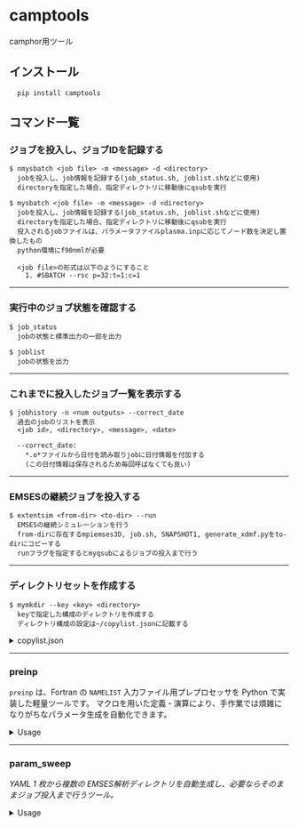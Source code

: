# camptools
camphor用ツール

## インストール
```
  pip install camptools
```

## コマンド一覧
### ジョブを投入し、ジョブIDを記録する
```
$ nmysbatch <job file> -m <message> -d <directory>
  jobを投入し、job情報を記録する(job_status.sh, joblist.shなどに使用)
  directoryを指定した場合、指定ディレクトリに移動後にqsubを実行

$ mysbatch <job file> -m <message> -d <directory>
  jobを投入し、job情報を記録する(job_status.sh, joblist.shなどに使用)
  directoryを指定した場合、指定ディレクトリに移動後にqsubを実行
  投入されるjobファイルは、パラメータファイルplasma.inpに応じてノード数を決定し置換したもの
  python環境にf90nmlが必要
  
  <job file>の形式は以下のようにすること
    1. #SBATCH --rsc p=32:t=1:c=1
```

---

### 実行中のジョブ状態を確認する
```
$ job_status
  jobの状態と標準出力の一部を出力

$ joblist
  jobの状態を出力
```

---

### これまでに投入したジョブ一覧を表示する
```
$ jobhistory -n <num outputs> --correct_date
  過去のjobのリストを表示
  <job id>, <directory>, <message>, <date>

  --correct_date: 
    *.o*ファイルから日付を読み取りjobに日付情報を付加する
    (この日付情報は保存されるため毎回呼ばなくても良い)
```

---

### EMSESの継続ジョブを投入する
```
$ extentsim <from-dir> <to-dir> --run
  EMSESの継続シミュレーションを行う
  from-dirに存在するmpiemses3D, job.sh, SNAPSHOT1, generate_xdmf.pyをto-dirにコピーする
  runフラグを指定するとmyqsubによるジョブの投入まで行う
```

---

### ディレクトリセットを作成する
```
$ mymkdir --key <key> <directory>
  keyで指定した構成のディレクトリを作成する
  ディレクトリ構成の設定は~/copylist.jsonに記載する
```

<details>

<summary>copylist.json</summary>

```
{
  "main": [
        "/home/**/*****/large0/Github/MPIEMSES3D/bin/mpiemses3D",
        "/home/**/*****/large0/job.sh",
        "/home/**/*****/large0/plot_example.ipynb"
  ],

  "emses": [
        "/home/**/*****/large0/Github/MPIEMSES3D/bin/mpiemses3D",
  ],
}
```

</details>

---

### preinp

`preinp` は、Fortran の `NAMELIST` 入力ファイル用プレプロセッサを Python で実装した軽量ツールです。
マクロを用いた定義・演算により、手作業では煩雑になりがちなパラメータ生成を自動化できます。

<details>

<summary>Usage</summary>

#### オプション一覧

| オプション                 | 説明             | デフォルト           |
| --------------------- | -------------- | --------------- |
| `-d`, `--directory`   | 入力ファイル所在ディレクトリ | `./`            |
| `-i`, `--preinp_file` | 前処理対象ファイル名     | `plasma.preinp` |
| `-o`, `--output`      | 出力ファイル名        | `plasma.inp`    |
| `-v`, `--verbose`     | 詳細ログを表示        | オフ              |

#### 実行例

```bash
# 入力ディレクトリ './input' の 'plasma.preinp' を処理
preinp -d input -i plasma.preinp -o plasma.inp

# 詳細ログ付き
preinp -v
```

#### マクロ記法

* `!!>` で始まる行をマクロ処理の対象とし、末尾に `\` を付けると行継続できます。
* **一時変数の定義**: `var symbol = value` で計算中に利用する変数を登録。
* **定数定義**: `symbol = value` または `symbol(index) = val1, val2` で、最終的に出力される NAMELIST 値を指定。
* **算術演算・条件式**: `+`, `-`, `*`, `/`, `min(a,b)`, `x if cond else y` など。
* **単位変換**: （オプション）`unit.<name>.trans(value)` / `unit.<name>.reverse(value)` を利用可能。

#### Example

`plasma.preinp`:

```fortran
!!key dx=[0.001],to_c=[10000.0]
&simulation
    nx = 128
!!> var ny = 64
!!> total_cells = nx * ny
!!> velocity = unit.v.trans(10000)
/
```

生成される `plasma.inp`:

```fortran
&simulation
    nx = 128
    total_cells = 8192
    velocity = 0.33356409519815206
/
```

#### 単位変換についての補足

- ```物理単位系 → EMSES単位系```変換 (```unit.<name>.trans(value)```)
- ```EMSES単位系 → 物理単位系```変換 (```unit.<name>.reverse(value)```)

```<name>```　一覧

```
B = Magnetic flux density [T]
C = Capacitance [F]
E = Electric field [V/m]
F = Force [N]
G = Conductance [S]
J = Current density [A/m^2]
L = Inductance [H]
N = Flux [/m^2s]
P = Power [W]
T = Temperature [K]
W = Energy [J]
a = Acceleration [m/s^2]
c = Light Speed [m/s]
e = Napiers constant []
e0 = FS-Permttivity [F/m]
eps = Permittivity  [F/m]
f = Frequency [Hz]
i = Current [A]
kB = Boltzmann constant [J/K]
length = Sim-to-Real length ratio [m]
m = Mass [kg]
m0 = FS-Permeablity [N/A^2]
mu = Permiability [H/m]
n = Number density [/m^3]
phi = Potential [V]
pi = Circular constant []
q = Charge [C]
q_m = Charge-to-mass ratio [C/kg]
qe = Elementary charge [C]
qe_me = Electron charge-to-mass ratio [C/kg]
rho = Charge density [C/m^3]
t = Time [s]
v = Velocity [m/s]
w = Energy density [J/m^3]
```

</details>

---

### param_sweep

*YAML 1 枚から複数の EMSES解析ディレクトリを自動生成し、必要ならそのままジョブ投入まで行うツール。*

<details>
  
<summary>Usage</summary>
  
#### 1. 基本ディレクトリ構成

```text
project/
├── sweep.yaml            # ← ① サーベイ定義
└── plasma.preinp.j2      # ← ② Jinja2 テンプレート
```

実験ごとに複数の `*.yaml` / `*.j2` を置いても OK です。

#### 2. `sweep.yaml` の書き方

```yaml
# schemaは未用意
# $schema: https://raw.githubusercontent.com/USER/param_sweep/main/schema/sweep.schema.json

# 例: scale × ratio の 2×3 = 6 ケース
cases:
  - scale: [0.5, 1.0]
    ratio: [0.3, 1.0]
    nstep: 200000
  - scale: [0.5, 1.0]
    ratio: [0.6]
    nstep: 500000
```

* **`params:`**  … リストは *直積展開*、スカラーは共通値。
* **`cases:`**   … 手書きで追加・上書き・除外。`_skip` / `_only` が使用可。

#### 3. テンプレート (`plasma.preinp.j2`)

```fortran
&tmgrid
    dt = {{ dt | default(0.004) }}
    nx = {{ nx }}
    ny = {{ ny }}
    nz = {{ nz }}
/
```

* `{{ var }}` が YAML/計算結果で置換。
* `default()` フィルタで未定義時のフォールバックを設定可能。

#### 4. CLI の基本操作

```bash
# dry-run: ディレクトリ名だけ表示
$ param_sweep sweep.yaml --dry-run
exp_scale0p5_ratio0p3
exp_scale0p5_ratio0p6
…

# ディレクトリ生成＆preinp 実行（ジョブ未投入）
$ param_sweep sweep.yaml --template plasma.preinp.j2

# 生成後に mysbatch で投入
$ param_sweep sweep.yaml --run

# YAML を編集せずに一時上書き
$ param_sweep sweep.yaml -s ratio=10 --dry-run
```

※ コマンドラインの指定は YAML の設定より常に優先されます。

※ ディレクトリは```mymkdir```のデフォルトで生成されます。シミュレーションに必要なファイル群はそちらで指定してください。

#### 5. ディレクトリ名のルール

```
exp_scale0p5_ratio1_density1e6  # 0.5→0p5, 1e6→1M, 0.02→20m
```

* キーはアルファベット順。
* 値は *工学表記* で短縮化（`naming.safe()` を参照）。

#### 6. 典型的ワークフロー

```bash
$ vim sweep.yaml                # 範囲を追加
$ param_sweep sweep.yaml --dry-run    # 名称確認
$ param_sweep sweep.yaml --run        # 実行開始
```

変数を増やすときは

1. YAML の `params:` に追加
2. テンプレートに `{{ var }}` を追加
   だけで OK。

</details>
